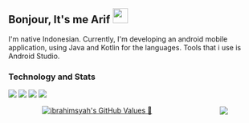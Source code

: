 ## Bonjour, It's me Arif <img src="https://raw.githubusercontent.com/MartinHeinz/MartinHeinz/master/wave.gif" width="30px">
I'm native Indonesian. Currently, I'm developing an android mobile application, using Java and Kotlin for the languages. Tools that i use is Android Studio. 

### Technology and Stats
![](https://img.shields.io/badge/OS-Windows10-informational?style=flat&logo=Windows&logoColor=white&color=FCC624)
![](https://img.shields.io/badge/Code-JavaScript-informational?style=flat&logo=javascript&logoColor=white&color=F7DF1E)
![](https://img.shields.io/badge/Code-Java-informational?style=flat&logo=java&logoColor=white&color=336791)
![](https://img.shields.io/badge/Code-Kotlin-informational?style=flat&logo=kotlin&logoColor=white&color=0095D5)


<div style="display: flex; justify-content: space-around; align-items: center;">
  <a href="https://github.com/Ibrahimsyah/ibrahimsyah">
    <img align="center" src="https://github-readme-stats.vercel.app/api?username=LeToyek&show_icons=true&line_height=27&count_private=true&title_color=ffffff&text_color=c9cacc&icon_color=2bbc8a&bg_color=1d1f21&hide=issues" alt="ibrahimsyah's GitHub Values 🚀" />
  </a>
  
  <a href="https://github.com/LeToyek">
    <img align="center" src="https://github-readme-stats.vercel.app/api/top-langs/?username=LeToyek&hide=php,css,html, jupyter%20notebook&text_color=c9cacc&title_color=ffffff&icon_color=2bbc8a&bg_color=1d1f21&count_private=true" />
  </a>

  
</div>

